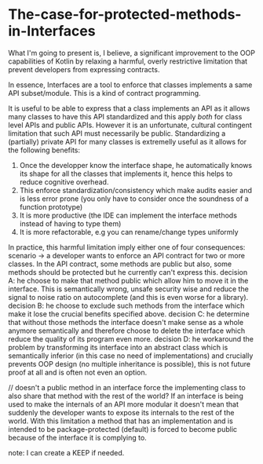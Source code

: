 # The-case-for-protected-methods-in-Interfaces

What I'm going to present is, I believe, a significant improvement to the OOP capabilities of Kotlin by relaxing a harmful, overly restrictive limitation that prevent developers from expressing contracts.

In essence, Interfaces are a tool to enforce that classes implements a same API subset/module. This is a kind of contract programming.

It is useful to be able to express that a class implements an API as it allows many classes to have this API standardized and this apply *both* for class level APIs and public APIs.
However it is an unfortunate, cultural contingent limitation that such API must necessarily be public.
Standardizing a (partially) private API for many classes is extremelly useful as it allows for the following benefits:
1) Once the developper know the interface shape, he automatically knows its shape for all the classes that implements it, hence this helps to reduce cognitive overhead.
2) This enforce standardization/consistency which make audits easier and is less error prone (you only have to consider once the soundness of a function prototype)
3) It is more productive (the IDE can implement the interface methods instead of having to type them)
4) It is more refactorable, e.g you can rename/change types uniformly

In practice, this harmful limitation imply either one of four consequences:
scenario -> a developer wants to enforce an API contract for two or more classes. 
In the API contract, some methods are public but also,
some methods  should be protected but he currently can't express this. 
decision A: he choose to make that method public which allow him to move it in the interface. This is semantically wrong, unsafe security wise and reduce the signal to noise ratio on autocomplete (and this is even worse for a library).
decision B: he choose to exclude such methods from the interface which make it lose the crucial benefits specified above.
decision C: he determine that without those methods the interface doesn't make sense as a whole anymore semantically and therefore choose to delete the interface which reduce the quality of its program even more.
decision D: he workaround the problem by transforming its interface into an abstract class which is semantically inferior (in this case no need of implementations) and crucially prevents OOP design (no multiple inheritance is possible), this is not future proof at all and is often not even an option.

// doesn't a public method in an interface force the implementing class to also share that method with the rest of the world? If an interface is being used to make the internals of an API more modular it doesn't mean that suddenly the developer wants to expose its internals to the rest of the world. With this limitation a method that has an implementation and is intended to be package-protected (default) is forced to become public because of the interface it is complying to.

note: I can create a KEEP if needed.
